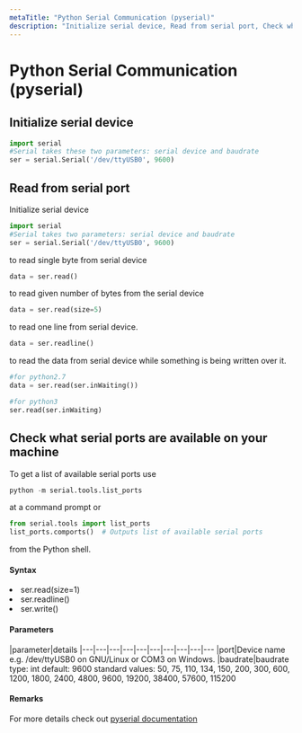 ```yaml
---
metaTitle: "Python Serial Communication (pyserial)"
description: "Initialize serial device, Read from serial port, Check what serial ports are available on your machine"
---
```


# Python Serial Communication (pyserial)



## Initialize serial device


```py
import serial
#Serial takes these two parameters: serial device and baudrate
ser = serial.Serial('/dev/ttyUSB0', 9600)

```



## Read from serial port


Initialize serial device

```py
import serial
#Serial takes two parameters: serial device and baudrate
ser = serial.Serial('/dev/ttyUSB0', 9600)

```

to read single byte from serial device

```py
data = ser.read()

```

to read given number of bytes from the serial device

```py
data = ser.read(size=5)

```

to read one line from serial device.

```py
data = ser.readline()

```

to read the data from serial device while something is being written over it.

```py
#for python2.7
data = ser.read(ser.inWaiting())

#for python3
ser.read(ser.inWaiting)

```



## Check what serial ports are available on your machine


To get a list of available serial ports use

```py
python -m serial.tools.list_ports

```

at a command prompt or

```py
from serial.tools import list_ports
list_ports.comports()  # Outputs list of available serial ports

```

from the Python shell.



#### Syntax


<li>
ser.read(size=1)
</li>
<li>
ser.readline()
</li>
<li>
ser.write()
</li>



#### Parameters


|parameter|details
|---|---|---|---|---|---|---|---|---|---
|port|Device name e.g. /dev/ttyUSB0 on GNU/Linux or COM3 on Windows.
|baudrate|baudrate type: int default: 9600 standard values: 50, 75, 110, 134, 150, 200, 300, 600, 1200, 1800, 2400, 4800, 9600, 19200, 38400, 57600, 115200



#### Remarks


For more details check out [pyserial documentation](https://pythonhosted.org/pyserial/index.html)

